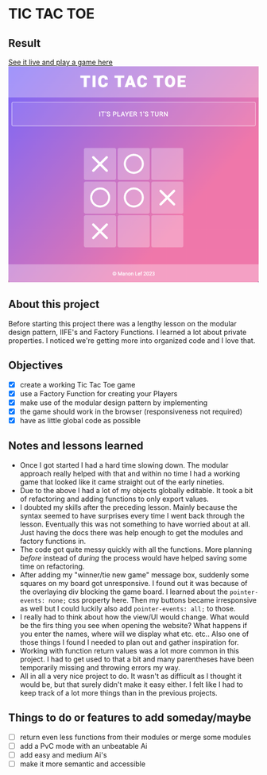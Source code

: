 # TIC TAC TOE

## Result
[See it live and play a game here](https://manonlef.github.io/Tic-Tac-Toe/)
![Preview of my Tic Tac Toe](./notes%20and%20resources/Tic-Tac-Show.png)

## About this project
Before starting this project there was a lengthy lesson on the modular design pattern, IIFE's and Factory Functions. I learned a lot about private properties. I noticed we're getting more into organized code and I love that. 

## Objectives
- [x] create a working Tic Tac Toe game
- [x] use a Factory Function for creating your Players
- [x] make use of the modular design pattern by implementing 
- [x] the game should work in the browser (responsiveness not required)
- [x] have as little global code as possible

## Notes and lessons learned
- Once I got started I had a hard time slowing down. The modular approach really helped with that and within no time I had a working game that looked like it came straight out of the early nineties.
- Due to the above I had a lot of my objects globally editable. It took a bit of refactoring and adding functions to only export values.
- I doubted my skills after the preceding lesson. Mainly because the syntax seemed to have surprises every time I went back through the lesson. Eventually this was not something to have worried about at all. Just having the docs there was help enough to get the modules and factory functions in. 
- The code got quite messy quickly with all the functions. More planning *before* instead of *during* the process would have helped saving some time on refactoring.
- After adding my "winner/tie new game" message box, suddenly some squares on my board got unresponsive. I found out it was because of the overlaying div blocking the game board. I learned about the `pointer-events: none;` css property here. Then my buttons became irresponsive as well but I could luckily also add `pointer-events: all;` to those.
- I really had to think about how the view/UI would change. What would be the firs thing you see when opening the website? What happens if you enter the names, where will we display what etc. etc.. Also one of those things I found I needed to plan out and gather inspiration for.
- Working with function return values was a lot more common in this project. I had to get used to that a bit and many parentheses have been temporarily missing and throwing errors my way.  
- All in all a very nice project to do. It wasn't as difficult as I thought it would be, but that surely didn't make it easy either. I felt like I had to keep track of a lot more things than in the previous projects.

## Things to do or features to add someday/maybe
- [ ] return even less functions from their modules or merge some modules
- [ ] add a PvC mode with an unbeatable Ai
- [ ] add easy and medium Ai's
- [ ] make it more semantic and accessible  
